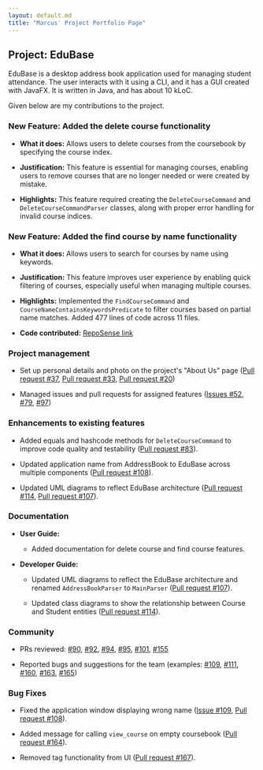 ```yaml
---
layout: default.md
title: "Marcus' Project Portfolio Page"
---
```


## Project: EduBase

EduBase is a desktop address book application used for managing student attendance. The user interacts with it using a CLI, and it has a GUI created with JavaFX. It is written in Java, and has about 10 kLoC.

Given below are my contributions to the project.

### New Feature: Added the delete course functionality

* **What it does:** Allows users to delete courses from the coursebook by specifying the course index.

* **Justification:** This feature is essential for managing courses, enabling users to remove courses that are no longer needed or were created by mistake.

* **Highlights:** This feature required creating the `DeleteCourseCommand` and `DeleteCourseCommandParser` classes, along with proper error handling for invalid course indices.

### New Feature: Added the find course by name functionality

* **What it does:** Allows users to search for courses by name using keywords.

* **Justification:** This feature improves user experience by enabling quick filtering of courses, especially useful when managing multiple courses.

* **Highlights:** Implemented the `FindCourseCommand` and `CourseNameContainsKeywordsPredicate` to filter courses based on partial name matches. Added 477 lines of code across 11 files.

* **Code contributed:** [RepoSense link](https://nus-cs2103-ay2526s1.github.io/tp-dashboard/?search=siuuuuuuuuuuuuuuuuuu&sort=groupTitle&sortWithin=title&timeframe=commit&mergegroup=&groupSelect=groupByRepos&breakdown=true&checkedFileTypes=docs~functional-code~test-code~other)

### Project management

* Set up personal details and photo on the project's "About Us" page ([Pull request #37](https://github.com/AY2526S1-CS2103T-T13-4/tp/pull/37), [Pull request #33](https://github.com/AY2526S1-CS2103T-T13-4/tp/pull/33), [Pull request #20](https://github.com/AY2526S1-CS2103T-T13-4/tp/pull/20))

* Managed issues and pull requests for assigned features ([Issues #52](https://github.com/AY2526S1-CS2103T-T13-4/tp/issues/52), [#79](https://github.com/AY2526S1-CS2103T-T13-4/tp/issues/79), [#97](https://github.com/AY2526S1-CS2103T-T13-4/tp/issues/97))

### Enhancements to existing features

* Added equals and hashcode methods for `DeleteCourseCommand` to improve code quality and testability ([Pull request #83](https://github.com/AY2526S1-CS2103T-T13-4/tp/pull/83)).

* Updated application name from AddressBook to EduBase across multiple components ([Pull request #108](https://github.com/AY2526S1-CS2103T-T13-4/tp/pull/108)).

* Updated UML diagrams to reflect EduBase architecture ([Pull request #114](https://github.com/AY2526S1-CS2103T-T13-4/tp/pull/114), [Pull request #107](https://github.com/AY2526S1-CS2103T-T13-4/tp/pull/107)).

### Documentation

* **User Guide:**

  * Added documentation for delete course and find course features.

* **Developer Guide:**

  * Updated UML diagrams to reflect the EduBase architecture and renamed `AddressBookParser` to `MainParser` ([Pull request #107](https://github.com/AY2526S1-CS2103T-T13-4/tp/pull/107)).

  * Updated class diagrams to show the relationship between Course and Student entities ([Pull request #114](https://github.com/AY2526S1-CS2103T-T13-4/tp/pull/114)).

### Community

* PRs reviewed: [#90](https://github.com/AY2526S1-CS2103T-T13-4/tp/pull/90), [#92](https://github.com/AY2526S1-CS2103T-T13-4/tp/pull/92), [#94](https://github.com/AY2526S1-CS2103T-T13-4/tp/pull/94), [#95](https://github.com/AY2526S1-CS2103T-T13-4/tp/pull/95), [#101](https://github.com/AY2526S1-CS2103T-T13-4/tp/pull/101), [#155](https://github.com/AY2526S1-CS2103T-T13-4/tp/pull/155)

* Reported bugs and suggestions for the team (examples: [#109](https://github.com/AY2526S1-CS2103T-T13-4/tp/issues/109), [#111](https://github.com/AY2526S1-CS2103T-T13-4/tp/issues/111), [#160](https://github.com/AY2526S1-CS2103T-T13-4/tp/issues/160), [#163](https://github.com/AY2526S1-CS2103T-T13-4/tp/issues/163), [#165](https://github.com/AY2526S1-CS2103T-T13-4/tp/issues/165))

### Bug Fixes

* Fixed the application window displaying wrong name ([Issue #109](https://github.com/AY2526S1-CS2103T-T13-4/tp/issues/109), [Pull request #108](https://github.com/AY2526S1-CS2103T-T13-4/tp/pull/108)).

* Added message for calling `view_course` on empty coursebook ([Pull request #164](https://github.com/AY2526S1-CS2103T-T13-4/tp/pull/164)).

* Removed tag functionality from UI ([Pull request #167](https://github.com/AY2526S1-CS2103T-T13-4/tp/pull/167)).
